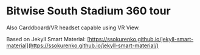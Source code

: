 # Bitwise South Stadium 360 tour

Also Carddboard/VR headset capable using VR View.

Based on Jekyll Smart Material:
[https://ssokurenko.github.io/jekyll-smart-material](https://ssokurenko.github.io/jekyll-smart-material/)

